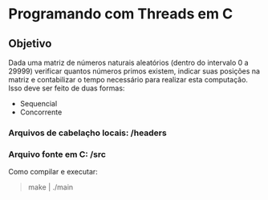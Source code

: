 <h1> Programando com Threads em C </h1>

<h2> Objetivo </h2>
Dada uma matriz de números naturais aleatórios (dentro do intervalo 0 a 29999) verificar 
quantos números primos existem, indicar suas posições na matriz e contabilizar
o tempo necessário para realizar esta computação. Isso deve ser feito de duas
formas:

- Sequencial 
- Concorrente

### Arquivos de cabelaçho locais: /headers
### Arquivo fonte em C: /src

Como compilar e executar:
> make | ./main


